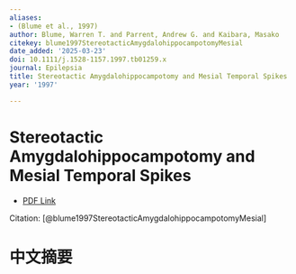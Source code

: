 ```yaml
---
aliases:
- (Blume et al., 1997)
author: Blume, Warren T. and Parrent, Andrew G. and Kaibara, Masako
citekey: blume1997StereotacticAmygdalohippocampotomyMesial
date_added: '2025-03-23'
doi: 10.1111/j.1528-1157.1997.tb01259.x
journal: Epilepsia
title: Stereotactic Amygdalohippocampotomy and Mesial Temporal Spikes
year: '1997'

---
```

# Stereotactic Amygdalohippocampotomy and Mesial Temporal Spikes
- [PDF Link](zotero://open-pdf/library/items/T8FGDF6A)

Citation: [@blume1997StereotacticAmygdalohippocampotomyMesial]

# 中文摘要
